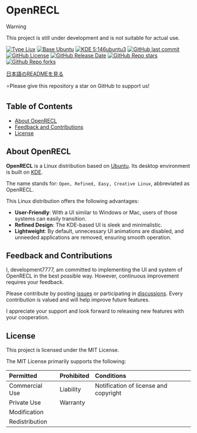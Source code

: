 # OpenRECL

> [!WARNING]
> This project is still under development and is not suitable for actual use.

[![Type Liux](https://img.shields.io/badge/Type-Linux-FCC624)](https://kernel.org/)
[![Base Ubuntu](https://img.shields.io/badge/Base-Ubuntu-E95420)](https://ubuntu.com/)
[![KDE 5:146ubuntu3](https://img.shields.io/badge/KDE-5:146ubuntu3-1D99F3)](https://ubuntu.com/)
[![GitHub last commit](https://img.shields.io/github/last-commit/development7777/OpenRECL)](https://github.com/development7777/OpenRECL/commit/)
[![GitHub License](https://img.shields.io/github/license/development7777/OpenRECL)](LICENCE)
[![GitHub Release Date](https://img.shields.io/github/release-date/develoopment7777/OpenRECL)](https://github.com/development7777/OpenRECL/releases)
[![GitHub Repo stars](https://img.shields.io/github/stars/development7777/OpenRECL?style=flat)](https://github.com/development7777/OpenRECL/stargazers)
[![Github Repo forks](https://img.shields.io/github/forks/development7777/OpenRECL?style=flat)](https://github.com/development7777/OpenRECL/forks)

[日本語のREADMEを見る](README.ja.md)

⭐Please give this repository a star on GitHub to support us!

## Table of Contents

- [About OpenRECL](#about-openrecl)
- [Feedback and Contributions](#feedback-and-contributions)
- [License](#license)

## About OpenRECL

**OpenRECL** is a Linux distribution based on [Ubuntu](https://ubuntu.com/). Its desktop environment is built on [KDE](https://kde.org/).

The name stands for:
`Open, Refined, Easy, Creative Linux`, abbreviated as OpenRECL.

This Linux distribution offers the following advantages:

- **User-Friendly**: With a UI similar to Windows or Mac, users of those systems can easily transition.
- **Refined Design**: The KDE-based UI is sleek and minimalistic.
- **Lightweight**: By default, unnecessary UI animations are disabled, and unneeded applications are removed, ensuring smooth operation.

<!--## Build Instructions

## Documentation

-->
## Feedback and Contributions

I, development7777, am committed to implementing the UI and system of OpenRECL in the best possible way. However, continuous improvement requires your feedback.

Please contribute by posting [issues](https://github.com/development7777/OpenRECL/issues) or participating in [discussions](https://github.com/development7777/OpenRECL/discussions). Every contribution is valued and will help improve future features.

I appreciate your support and look forward to releasing new features with your cooperation.

## License

This project is licensed under the MIT License.

The MIT License primarily supports the following:

| Permitted      | Prohibited | Conditions                            |
| :------------- | :--------- | :------------------------------------ |
| Commercial Use | Liability  | Notification of license and copyright |
| Private Use    | Warranty   |                                       |
| Modification   |            |                                       |
| Redistribution |            |                                       |
